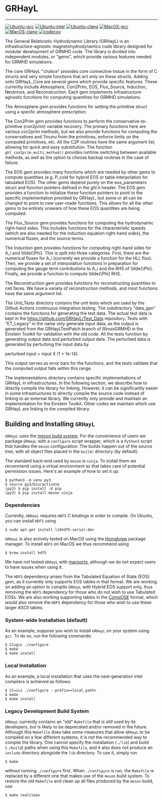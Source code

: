 # GRHayL

---

[![Ubuntu-gcc](https://github.com/GRHayL/GRHayL/actions/workflows/github-actions-Ubuntu-gcc.yml/badge.svg)](https://github.com/GRHayL/GRHayL/actions/workflows/github-actions-Ubuntu-gcc.yml)
[![Ubuntu-intel](https://github.com/GRHayL/GRHayL/actions/workflows/github-actions-Ubuntu-intel.yml/badge.svg)](https://github.com/GRHayL/GRHayL/actions/workflows/github-actions-Ubuntu-intel.yml)
[![Ubuntu-clang](https://github.com/GRHayL/GRHayL/actions/workflows/github-actions-Ubuntu-clang.yml/badge.svg)](https://github.com/GRHayL/GRHayL/actions/workflows/github-actions-Ubuntu-clang.yml)
[![MacOS-gcc](https://github.com/GRHayL/GRHayL/actions/workflows/github-actions-MacOS-gcc.yml/badge.svg)](https://github.com/GRHayL/GRHayL/actions/workflows/github-actions-MacOS-gcc.yml)
[![MacOS-clang](https://github.com/GRHayL/GRHayL/actions/workflows/github-actions-MacOS-clang.yml/badge.svg)](https://github.com/GRHayL/GRHayL/actions/workflows/github-actions-MacOS-clang.yml)
[![codecov](https://codecov.io/gh/GRHayL/GRHayL/branch/main/graph/badge.svg)](https://codecov.io/gh/GRHayL/GRHayL)

The General Relativistic Hydrodynamic Library (GRHayL) is an infrastructure-agnostic
magnetohydrodynamics code library designed for modular development of GRMHD code.
The library is divided into independent modules, or "gems", which provide various
features needed for GRMHD simulations.

The core GRHayL "chalice" provides core connective tissue in the form of C structs
and very simple functions that act only on these structs. Adding onto GRHayL_Core are
several gems which provide specific features. These currently include Atmosphere, Con2Prim,
EOS, Flux_Source, Induction, Neutrinos, and Reconstruction. Each gem implements
infrastructure-agnostic functions for computing quantities for GRMHD simulations.

The Atmosphere gem provides functions for setting the primitive struct using a specfic
atmosphere prescription.

The Con2Prim gem provides functions to perform the conservative-to-primitive (con2prim)
variable recovery. The primary functions here are various con2prim methods, but we
also provide functions for computing the conservatives and Tmunu from the primitives,
enforce limits on the computed primitives, etc. All the C2P routines have the same
argument list, allowing for quick and easy substitution. The function
`ghl_con2prim_multi_method()` provides runtime switching between available methods,
as well as the option to choose backup routines in the case of failure.

The EOS gem provides many functions which are needed by other gems to compute quantities
(e.g. P_cold for hybrid EOS or table interpolation for tabulated EOS). The other gems depend
purely on the eos_parameters struct and function pointers defined in the ghl.h header.
The EOS gem provides a function to initialize these function pointers to point to the specific
implementation provided by GRHayL, but some or all can be changed to point to new user-made
functions. This allows for all the other gems to be entirely unaware of how these EOS quantities
are being computed.

The Flux_Source gem provides functions for computing the hydrodynamic right-hand sides. This includes
functions for the characteristic speeds (which are also needed for the induction equation right-hand
sides), the numerical fluxes, and the source terms.

The Induction gem provides functions for computing right-hand sides for A_i and \tilde{\Phi}. This is
split into three categories. First, there are the numerical fluxes for A_i (currently we provide a
function for the HLL flux). Then, we provide a set of interpolation functions in preparation for computing
the gauge term contributions to A_i and the RHS of \tilde{\Phi}. Finally, we provide a function to compute
\tilde{\Phi} RHS.

The Reconstruction gem provides functions for reconstructing quantities to cell faces. We have a variety
of reconstruction methods, and most functions have the same argument list.

The Unit_Tests directory contains the unit tests which are used by the Github Actions continuous
integration testing. The subdirectory "data_gen" contains the functions for generating the test data.
The actual test data is kept in the https://github.com/GRHayL/Test_Data repository. Tests with "ET_Legacy"
in the name only generate input data, as the output is generated from the GRHayLTestPatch branch of
IllinoisGRMHD in the Einstein Toolkit for validation with the old code. All the tests function by generating
output data and perturbed output data. The perturbed data is generated by perturbing the input data by

perturbed input = input X (1 + 1e-14).

This output serves as error bars for the functions, and the tests validate that the computed output falls
within this range.

The implementations directory contains specific implementations of GRHayL in infrastructures. In the
following section, we describe how to directly compile the library for linking. However, it can be
significantly easier in some infrastructures to directly compile the source code instead of linking
to an external library. We currently only provide and maintain an implementation for the Einstein Toolkit.
Other codes we maintain which use GRHayL are linking to the compiled library.

## Building and Installing `GRHayL`

`GRHayL` uses the [meson build system](https://mesonbuild.com). For the
convenience of users we package `GRHayL` with a `configure` script wrapper,
which is a `Python3` script that handles the `meson` configuration. The builds
happen out of the source tree, with all object files placed in the `build/`
directory (by default).

The standard back-end used by `meson` is `ninja`. To install them we recommend
using a virtual environment as that takes care of potential permission issues.
Here's an example of how to set it up:

```shell
$ python3 -m venv py3
$ source py3/bin/activate
(py3) $ pip install -U pip
(py3) $ pip install meson ninja
```

### Dependencies

Currently, `GRHayL` requires `HDF5` C bindings in order to compile. On Ubuntu,
you can install `HDF5` using

```shell
$ sudo apt-get install libhdf5-serial-dev
```

`GRHayL` is also actively tested on MacOS using the [Homebrew](https://brew.sh/)
package manager. To install `HDF5` on MacOS we thus recommend using

```shell
$ brew install hdf5
```

We have not tested `GRHayL` with [macports](https://www.macports.org/), although
we do not expect users to have issues when using it.

The `HDF5` dependency arises from the Tabulated Equation of State (EOS) gem, as
it currently only supports EOS tables in that format. We are working on adding
an option to compile `GRHayL` with Hybrid EOS support only, thus removing the
`HDF5` dependency for those who do not wish to use Tabulated EOSs. We are also
working supporting tables in the [CompOSE](https://compose.obspm.fr/table)
format, which would also remove the `HDF5` dependency for those who wish to use
these larger ASCII tables.

### System-wide Installation (default)

As an example, suppose you wish to install `GRHayL` on your system using
`gcc`. To do so, run the following commands:

```shell
$ CC=gcc ./configure
$ make
$ make install
```

### Local Installation

As an example, a local installation that uses the next-generation intel
compilers is achieved as follows:

```shell
$ CC=icx ./configure --prefix=<local_path>
$ make
$ make install
```

### Legacy Development Build System

`GRHayL` currently contains an "old" `Makefile` that is still used by its
developers, but is likely to be deprecated and/or removed in the
future. Although this `Makefile` does take *some* measures that allow `GRHayL`
to be compiled on a few different systems, it is *not* the recommended way to
compile the library. One cannot specify the installation (`./lib`) and build
(`./build`) paths when using this `Makefile`, and it also does not produce an
`include` directory alongside the `lib` directory. To use it, simply run

```shell
$ make
```

without running `./configure` first. When `./configure` is run, the `Makefile`
is replaced by a different one that makes use of the `meson` build system. To
restore the old `Makefile` and clean up all files produced by the `meson` build,
use

```shell
$ make realclean
```
